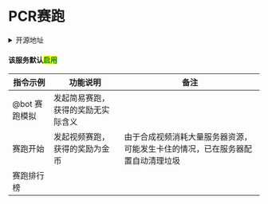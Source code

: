 # PCR赛跑

<details>

<summary>开源地址</summary>

[Hoshinoの内鬼花园](https://jq.qq.com/?\_wv=1027\&k=8MgYmp2E)

</details>

#### 该服务默认<mark style="color:green;">启用</mark>

| 指令示例      | 功能说明              | 备注                                      |
| --------- | ----------------- | --------------------------------------- |
| @bot 赛跑模拟 | 发起简易赛跑，获得的奖励无实际含义 |                                         |
| 赛跑开始      | 发起视频赛跑，获得的奖励为金币   | 由于合成视频消耗大量服务器资源，可能发生卡住的情况，已在服务器配置自动清理垃圾 |
| 赛跑排行榜     |                   |                                         |
